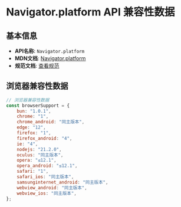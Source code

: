 # Navigator.platform API 兼容性数据

## 基本信息

- **API名称**: `Navigator.platform`
- **MDN文档**: [Navigator.platform](https://developer.mozilla.org/docs/Web/API/Navigator/platform)
- **规范文档**: [查看规范](https://html.spec.whatwg.org/multipage/system-state.html#dom-navigator-platform-dev)

## 浏览器兼容性数据

```javascript
// 浏览器兼容性数据
const browserSupport = {
    bun: "1.0.1",
    chrome: "1",
    chrome_android: "同主版本",
    edge: "12",
    firefox: "1",
    firefox_android: "4",
    ie: "4",
    nodejs: "21.2.0",
    oculus: "同主版本",
    opera: "≤12.1",
    opera_android: "≤12.1",
    safari: "1",
    safari_ios: "同主版本",
    samsunginternet_android: "同主版本",
    webview_android: "同主版本",
    webview_ios: "同主版本",
};

```

